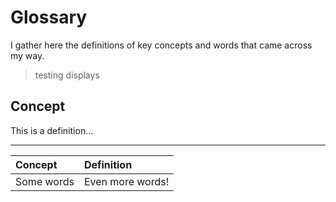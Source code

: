 <!--
.. title: Glossary
.. slug: glossary
.. date: 2022-10-18 13:44:27 UTC-04:00
.. tags: 
.. category: 
.. link: 
.. description: 
.. type: text
.. hidetitle: True
-->

# Glossary 

I gather here the definitions of key concepts and words that came across my way.


> testing displays

## Concept

This is a definition...

---

| Concept | Definition |
| :------ | :--------- |
| Some words | Even more words! |



